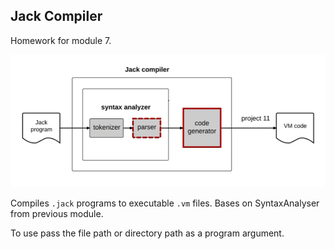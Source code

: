Jack Compiler
---
Homework for module 7.

![img.png](img.png)

Compiles `.jack` programs to executable `.vm` files. Bases on SyntaxAnalyser from previous module.

To use pass the file path or directory path as a program argument.
